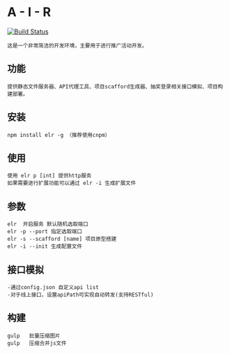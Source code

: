 A - I - R
=========
[![Build Status](https://travis-ci.org/elrrrrrrr/air.svg?branch=master)](https://travis-ci.org/elrrrrrrr/air)
	
	这是一个非常简洁的开发环境，主要用于进行推广活动开发。

功能
---------
	提供静态文件服务器、API代理工具、项目scafford生成器、抽奖登录相关接口模拟、项目构建部署。

安装
----
	npm install elr -g （推荐使用cnpm）

使用
----
	使用 elr p [int] 提供http服务
	如果需要进行扩展功能可以通过 elr -i 生成扩展文件

参数
----
	elr  开启服务 默认随机选取端口
	elr -p --port 指定选取端口
	elr -s --scafford [name] 项目原型搭建
	elr -i --init 生成配置文件
	
接口模拟 
-------
	-通过config.json 自定义api list
	-对于线上接口，设置apiPath可实现自动转发(支持RESTful)

构建 
----
	gulp   批量压缩图片
	gulp   压缩合并js文件


	
